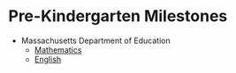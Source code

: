 # Pre-Kindergarten Milestones

- Massachusetts Department of Education
  - [Mathematics](https://www.doe.mass.edu/frameworks/math/2017-06.pdf#%5B%7B%22num%22%3A90%2C%22gen%22%3A0%7D%2C%7B%22name%22%3A%22XYZ%22%7D%2C51%2C721%2C0%5D)
  - [English](https://www.doe.mass.edu/frameworks/ela/2017-06.pdf#%5B%7B%22num%22%3A93%2C%22gen%22%3A0%7D%2C%7B%22name%22%3A%22XYZ%22%7D%2C0%2C792%2C0%5D)